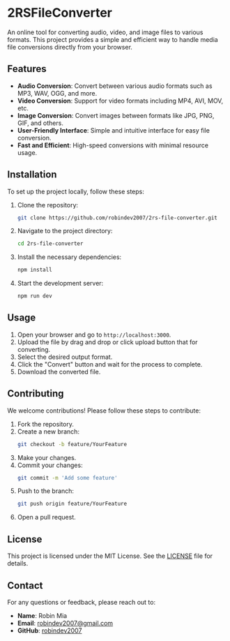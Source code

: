 # 2RSFileConverter

An online tool for converting audio, video, and image files to various formats. This project provides a simple and efficient way to handle media file conversions directly from your browser.

## Features

- **Audio Conversion**: Convert between various audio formats such as MP3, WAV, OGG, and more.
- **Video Conversion**: Support for video formats including MP4, AVI, MOV, etc.
- **Image Conversion**: Convert images between formats like JPG, PNG, GIF, and others.
- **User-Friendly Interface**: Simple and intuitive interface for easy file conversion.
- **Fast and Efficient**: High-speed conversions with minimal resource usage.

## Installation

To set up the project locally, follow these steps:

1. Clone the repository:
   ```bash
   git clone https://github.com/robindev2007/2rs-file-converter.git
   ```
2. Navigate to the project directory:
   ```bash
   cd 2rs-file-converter
   ```
3. Install the necessary dependencies:
   ```bash
   npm install
   ```
4. Start the development server:
   ```bash
   npm run dev
   ```

## Usage

1. Open your browser and go to `http://localhost:3000`.
2. Upload the file by drag and drop or click upload button that for converting.
3. Select the desired output format.
4. Click the "Convert" button and wait for the process to complete.
5. Download the converted file.

## Contributing

We welcome contributions! Please follow these steps to contribute:

1. Fork the repository.
2. Create a new branch:
   ```bash
   git checkout -b feature/YourFeature
   ```
3. Make your changes.
4. Commit your changes:
   ```bash
   git commit -m 'Add some feature'
   ```
5. Push to the branch:
   ```bash
   git push origin feature/YourFeature
   ```
6. Open a pull request.

## License

This project is licensed under the MIT License. See the [LICENSE](https://github.com/robindev2007/2rs-file-converter/blob/main/LICENSE) file for details.

## Contact

For any questions or feedback, please reach out to:

- **Name**: Robin Mia
- **Email**: [robindev2007@gmail.com](mailto:robindev2007@gmail.com)
- **GitHub**: [robindev2007](https://github.com/robindev2007)
